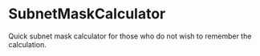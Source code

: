 # SubnetMaskCalculator
Quick subnet mask calculator for those who do not wish to remember the calculation.
